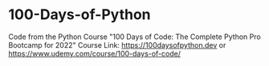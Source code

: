 # 100-Days-of-Python
Code from the Python Course "100 Days of Code: The Complete Python Pro Bootcamp for 2022" 
Course Link: https://100daysofpython.dev or https://www.udemy.com/course/100-days-of-code/
